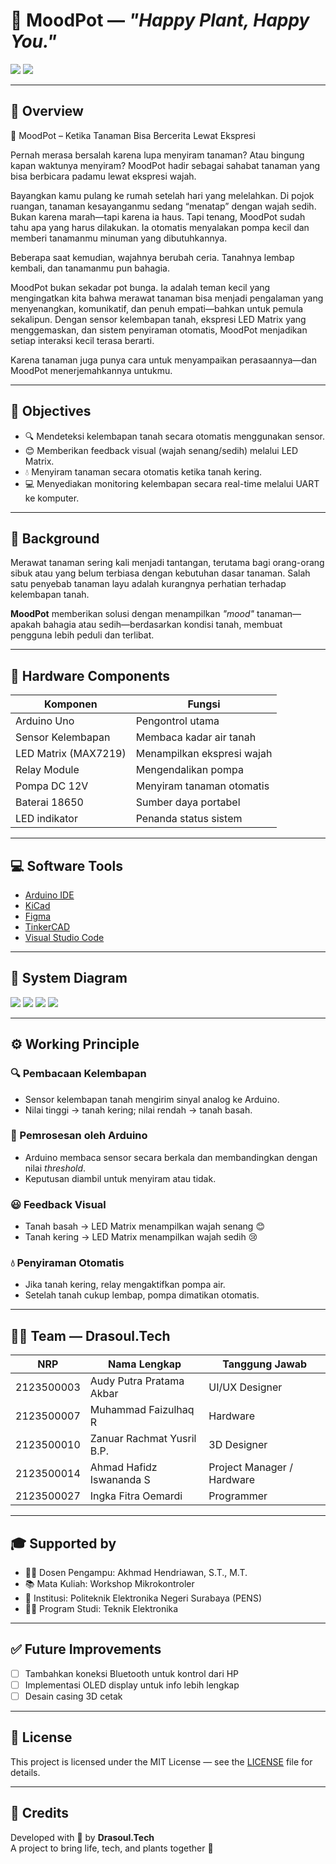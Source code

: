 # 🌱 MoodPot — *"Happy Plant, Happy You."*

<img src="https://github.com/audyakbar4/SafeGuard-Nano/blob/main/Assets/Banner.png">
<img src="https://github.com/audyakbar4/SafeGuard-Nano/blob/main/Assets/Team%20Member.png">

---

## 📘 Overview

🌱 MoodPot – Ketika Tanaman Bisa Bercerita Lewat Ekspresi

Pernah merasa bersalah karena lupa menyiram tanaman? Atau bingung kapan waktunya menyiram? MoodPot hadir sebagai sahabat tanaman yang bisa berbicara padamu lewat ekspresi wajah.

Bayangkan kamu pulang ke rumah setelah hari yang melelahkan. Di pojok ruangan, tanaman kesayanganmu sedang “menatap” dengan wajah sedih. Bukan karena marah—tapi karena ia haus. Tapi tenang, MoodPot sudah tahu apa yang harus dilakukan. Ia otomatis menyalakan pompa kecil dan memberi tanamanmu minuman yang dibutuhkannya.

Beberapa saat kemudian, wajahnya berubah ceria. Tanahnya lembap kembali, dan tanamanmu pun bahagia.

MoodPot bukan sekadar pot bunga. Ia adalah teman kecil yang mengingatkan kita bahwa merawat tanaman bisa menjadi pengalaman yang menyenangkan, komunikatif, dan penuh empati—bahkan untuk pemula sekalipun. Dengan sensor kelembapan tanah, ekspresi LED Matrix yang menggemaskan, dan sistem penyiraman otomatis, MoodPot menjadikan setiap interaksi kecil terasa berarti.

Karena tanaman juga punya cara untuk menyampaikan perasaannya—dan MoodPot menerjemahkannya untukmu.

---

## 🎯 Objectives

- 🔍 Mendeteksi kelembapan tanah secara otomatis menggunakan sensor.
- 😊 Memberikan feedback visual (wajah senang/sedih) melalui LED Matrix.
- 💧 Menyiram tanaman secara otomatis ketika tanah kering.
- 💻 Menyediakan monitoring kelembapan secara real-time melalui UART ke komputer.

---

## 🧠 Background

Merawat tanaman sering kali menjadi tantangan, terutama bagi orang-orang sibuk atau yang belum terbiasa dengan kebutuhan dasar tanaman. Salah satu penyebab tanaman layu adalah kurangnya perhatian terhadap kelembapan tanah.

**MoodPot** memberikan solusi dengan menampilkan *"mood"* tanaman—apakah bahagia atau sedih—berdasarkan kondisi tanah, membuat pengguna lebih peduli dan terlibat.

---

## 🔧 Hardware Components

| Komponen              | Fungsi                                |
|----------------------|----------------------------------------|
| Arduino Uno          | Pengontrol utama                      |
| Sensor Kelembapan    | Membaca kadar air tanah               |
| LED Matrix (MAX7219) | Menampilkan ekspresi wajah            |
| Relay Module         | Mengendalikan pompa                   |
| Pompa DC 12V         | Menyiram tanaman otomatis             |
| Baterai 18650        | Sumber daya portabel                  |
| LED indikator        | Penanda status sistem                 |

---

## 💻 Software Tools

- [Arduino IDE](https://www.arduino.cc/en/software)
- [KiCad](https://kicad.org/)
- [Figma](https://www.figma.com/)
- [TinkerCAD](https://www.tinkercad.com/)
- [Visual Studio Code](https://code.visualstudio.com/)

---

## 🧭 System Diagram

<img src="https://github.com/audyakbar4/SafeGuard-Nano/blob/main/Assets/blok-sistem.png">
<img src="https://github.com/audyakbar4/SafeGuard-Nano/blob/main/PCB%20Design/Screenshot%202025-05-16%20211504.png">
<img src="https://github.com/audyakbar4/SafeGuard-Nano/blob/main/PCB%20Design/Screenshot%202025-05-16%20211519.png">
<img src="https://github.com/audyakbar4/SafeGuard-Nano/blob/main/PCB%20Design/Screenshot%202025-05-16%20213700.png">

---

## ⚙️ Working Principle

### 🔍 Pembacaan Kelembapan
- Sensor kelembapan tanah mengirim sinyal analog ke Arduino.
- Nilai tinggi → tanah kering; nilai rendah → tanah basah.

### 🧠 Pemrosesan oleh Arduino
- Arduino membaca sensor secara berkala dan membandingkan dengan nilai *threshold*.
- Keputusan diambil untuk menyiram atau tidak.

### 😃 Feedback Visual
- Tanah basah → LED Matrix menampilkan wajah senang 😊
- Tanah kering → LED Matrix menampilkan wajah sedih 😢

### 💧 Penyiraman Otomatis
- Jika tanah kering, relay mengaktifkan pompa air.
- Setelah tanah cukup lembap, pompa dimatikan otomatis.

---

## 👨‍💻 Team — Drasoul.Tech

| NRP         | Nama Lengkap                    | Tanggung Jawab               |
|-------------|----------------------------------|------------------------------|
| 2123500003  | Audy Putra Pratama Akbar        | UI/UX Designer               |
| 2123500007  | Muhammad Faizulhaq R            | Hardware                     |
| 2123500010  | Zanuar Rachmat Yusril B.P.      | 3D Designer                  |
| 2123500014  | Ahmad Hafidz Iswananda S        | Project Manager / Hardware  |
| 2123500027  | Ingka Fitra Oemardi             | Programmer                   |

---

## 🎓 Supported by

- 👨‍🏫 Dosen Pengampu: Akhmad Hendriawan, S.T., M.T.
- 📚 Mata Kuliah: Workshop Mikrokontroler
- 🏫 Institusi: Politeknik Elektronika Negeri Surabaya (PENS)
- 🧑‍🔧 Program Studi: Teknik Elektronika

---

## ✅ Future Improvements

- [ ] Tambahkan koneksi Bluetooth untuk kontrol dari HP
- [ ] Implementasi OLED display untuk info lebih lengkap
- [ ] Desain casing 3D cetak

---

## 📄 License

This project is licensed under the MIT License — see the [LICENSE](./LICENSE) file for details.

---

## 🙏 Credits

Developed with 💚 by **Drasoul.Tech**  
A project to bring life, tech, and plants together 🌿
